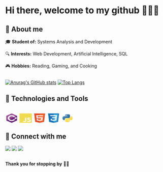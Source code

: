 # Hi there, welcome to my github 👩‍💻🌸

##

## 🌸 **About me**

🎓 **Student of:** Systems Analysis and Development

🔍 **Interests:** Web Development, Artificial Intelligence, SQL

🎮 **Hobbies:** Reading, Gaming, and Cooking 

##

[![Anurag's GitHub stats](https://github-readme-stats.vercel.app/api?username=amandavitgarcia&show_icons=true&theme=dracula)](https://github.com/jhonatanfelipe901/github-readme-stats)
[![Top Langs](https://github-readme-stats.vercel.app/api/top-langs/?username=amandavitgarcia&layout=compact&theme=dracula)](https://github.com/anuraghazra/github-readme-stats)

##

## 🌸 Technologies and Tools
<div style="display: inline_block"><br>
  <img align="center" alt="Amanda-Csharp" height="30" width="40" src="https://raw.githubusercontent.com/devicons/devicon/master/icons/csharp/csharp-original.svg">
  <img align="center" alt="Amanda-Js" height="30" width="40" src="https://raw.githubusercontent.com/devicons/devicon/master/icons/javascript/javascript-plain.svg">
  <img align="center" alt="Amanda-HTML" height="30" width="40" src="https://raw.githubusercontent.com/devicons/devicon/master/icons/html5/html5-original.svg">
  <img align="center" alt="Amanda-CSS" height="30" width="40" src="https://raw.githubusercontent.com/devicons/devicon/master/icons/css3/css3-original.svg">
  <img align="center" alt="Amanda-Python" height="30" width="40" src="https://raw.githubusercontent.com/devicons/devicon/master/icons/python/python-original.svg">
</div>

  ##
  
## 🌸 **Connect with me**
<div> 
 <a href="" target="_blank"><img src="https://img.shields.io/badge/Discord-7289DA?style=for-the-badge&logo=discord&logoColor=white" target="_blank"></a> 
  <a href = "mailto:amandavitgarcia@gmail.com"><img src="https://img.shields.io/badge/-Gmail-%23333?style=for-the-badge&logo=gmail&logoColor=white" target="_blank"></a>
  <a href="https://www.linkedin.com/in/https://www.linkedin.com/in/[amanda-garcia-470595179/](https://www.linkedin.com/in/amanda-garcia-470595179/)/" target="_blank"><img src="https://img.shields.io/badge/-LinkedIn-%230077B5?style=for-the-badge&logo=linkedin&logoColor=white" target="_blank"></a> 
</div>

##

 **Thank you for stopping by** 👋🏻

